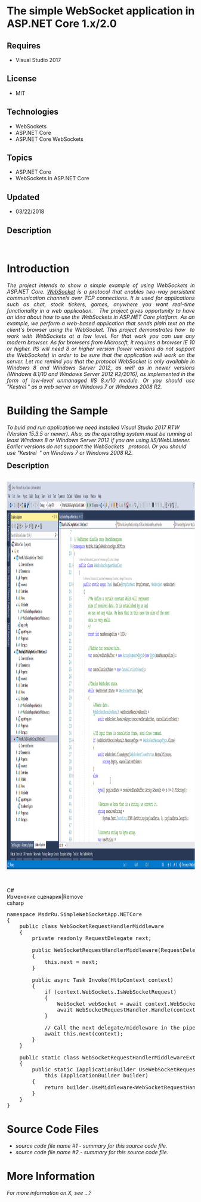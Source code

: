 # The simple WebSocket application in ASP.NET Core 1.x/2.0
## Requires
- Visual Studio 2017
## License
- MIT
## Technologies
- WebSockets
- ASP.NET Core
- ASP.NET Core WebSockets
## Topics
- ASP.NET Core
- WebSockets in ASP.NET Core
## Updated
- 03/22/2018
## Description

<p>&nbsp;</p>
<h1>Introduction</h1>
<p style="text-align:justify"><em>The project intends to show a simple example of using WebSockets in ASP.NET Core.
<a href="https://en.wikipedia.org/wiki/WebSocket">WebSocket</a> is a protocol that enables two-way persistent communication channels over TCP connections. It is used for applications such as chat, stock tickers, games, anywhere you want real-time functionality
 in a web application.<strong>&nbsp;</strong><em>&nbsp;</em> The project gives opportunity to have an idea about how to use the WebSockets in ASP.NET Core&nbsp;platform. As an example, we perform a web-based application that sends plain text on the client's
 browser using the WebSocket. This project demonstrates how &nbsp;to work with WebSockets at a low level. For that work you can use any modern browser. As for browsers from Microsoft, it requires a browser IE 10 or higher. IIS will need 8 or higher version
 (lower versions do not support the WebSockets) in order to be sure that the application will work on the server. Let me remind you that the protocol WebSocket is only available in Windows 8 and Windows Server 2012, as well as in newer versions (Windows 8.1/10
 and Windows Server 2012 R2/2016), as implemented in the form of low-level unmanaged IIS 8.x/10 module.&nbsp;<em>Or you should use &quot;Kestrel<strong>&nbsp;</strong>&quot; as a web server&nbsp;on Windows 7 or Windows 2008 R2.</em><strong>&nbsp;</strong><em>&nbsp;</em></em></p>
<h1><span>Building the Sample</span></h1>
<p><em><span id="result_box" lang="en"><span class="hps"><em>To buid and</em></span><em>
</em><span class="hps"><em>run application we</em></span><em> </em><span class="hps"><em>need</em></span><em>
</em><span class="hps"><em>installed</em></span><em> </em><span class="hps"><em>Visual Studio</em></span><em>
</em><span class="hps"><em>2017 RTW (Version 15.3.5 or newer)</em></span><span class="hps"><em>.</em></span><em>
</em><span class="hps"><em>Also</em></span><em>, </em><span class="hps"><em>as the operating system</em></span><em>
</em><span class="hps"><em>must be</em></span><em> </em><span class="hps"><em>running</em></span><em>
</em><span class="hps"><em>at least Windows</em></span><em> </em><span class="hps"><em>8 or</em></span><em>
</em><span class="hps"><em>Windows Server 2012 if you are using IIS/WebListener.</em></span><em>
</em><span class="hps"><em>Earlier</em></span><em> </em><span class="hps"><em>versions do not support</em></span><em>
</em><span class="hps"><em>the <span class="hps"><em>Web</em></span><em>S</em><span class="hps"><em>ockets</em></span><strong>&nbsp;</strong><em>&nbsp;</em>&nbsp;protocol</em></span><span class="hps"><em>. Or you should use &quot;Kestrel<strong>&nbsp;</strong><em>&nbsp;</em>&quot;&nbsp;on
 Windows 7 or Windows 2008 R2.</em></span></span></em></p>
<p><span style="font-size:20px; font-weight:bold">Description</span></p>
<p><em>&nbsp;<img id="180994" src="180994-2017-10-17_20-06-07.png" alt="" width="1574" height="1039"></em></p>
<p>&nbsp;</p>
<div class="scriptcode">
<div class="pluginEditHolder" pluginCommand="mceScriptCode">
<div class="title"><span>C#</span></div>
<div class="pluginLinkHolder"><span class="pluginEditHolderLink">Из&#1084;енение сценария</span>|<span class="pluginRemoveHolderLink">Remove</span></div>
<span class="hidden">csharp</span>

<div class="preview">
<pre class="csharp"><span class="cs__keyword">namespace</span>&nbsp;MsdrRu.SimpleWebSocketApp.NETCore&nbsp;
{&nbsp;
&nbsp;&nbsp;&nbsp;&nbsp;<span class="cs__keyword">public</span>&nbsp;<span class="cs__keyword">class</span>&nbsp;WebSocketRequestHandlerMiddleware&nbsp;
&nbsp;&nbsp;&nbsp;&nbsp;{&nbsp;
&nbsp;&nbsp;&nbsp;&nbsp;&nbsp;&nbsp;&nbsp;&nbsp;<span class="cs__keyword">private</span>&nbsp;<span class="cs__keyword">readonly</span>&nbsp;RequestDelegate&nbsp;next;&nbsp;
&nbsp;
&nbsp;&nbsp;&nbsp;&nbsp;&nbsp;&nbsp;&nbsp;&nbsp;<span class="cs__keyword">public</span>&nbsp;WebSocketRequestHandlerMiddleware(RequestDelegate&nbsp;next)&nbsp;
&nbsp;&nbsp;&nbsp;&nbsp;&nbsp;&nbsp;&nbsp;&nbsp;{&nbsp;
&nbsp;&nbsp;&nbsp;&nbsp;&nbsp;&nbsp;&nbsp;&nbsp;&nbsp;&nbsp;&nbsp;&nbsp;<span class="cs__keyword">this</span>.next&nbsp;=&nbsp;next;&nbsp;
&nbsp;&nbsp;&nbsp;&nbsp;&nbsp;&nbsp;&nbsp;&nbsp;}&nbsp;
&nbsp;
&nbsp;&nbsp;&nbsp;&nbsp;&nbsp;&nbsp;&nbsp;&nbsp;<span class="cs__keyword">public</span>&nbsp;async&nbsp;Task&nbsp;Invoke(HttpContext&nbsp;context)&nbsp;
&nbsp;&nbsp;&nbsp;&nbsp;&nbsp;&nbsp;&nbsp;&nbsp;{&nbsp;
&nbsp;&nbsp;&nbsp;&nbsp;&nbsp;&nbsp;&nbsp;&nbsp;&nbsp;&nbsp;&nbsp;&nbsp;<span class="cs__keyword">if</span>&nbsp;(context.WebSockets.IsWebSocketRequest)&nbsp;
&nbsp;&nbsp;&nbsp;&nbsp;&nbsp;&nbsp;&nbsp;&nbsp;&nbsp;&nbsp;&nbsp;&nbsp;{&nbsp;
&nbsp;&nbsp;&nbsp;&nbsp;&nbsp;&nbsp;&nbsp;&nbsp;&nbsp;&nbsp;&nbsp;&nbsp;&nbsp;&nbsp;&nbsp;&nbsp;WebSocket&nbsp;webSocket&nbsp;=&nbsp;await&nbsp;context.WebSockets.AcceptWebSocketAsync();&nbsp;
&nbsp;&nbsp;&nbsp;&nbsp;&nbsp;&nbsp;&nbsp;&nbsp;&nbsp;&nbsp;&nbsp;&nbsp;&nbsp;&nbsp;&nbsp;&nbsp;await&nbsp;WebSocketRequestHandler.Handle(context,&nbsp;webSocket);&nbsp;
&nbsp;&nbsp;&nbsp;&nbsp;&nbsp;&nbsp;&nbsp;&nbsp;&nbsp;&nbsp;&nbsp;&nbsp;}&nbsp;
&nbsp;
&nbsp;&nbsp;&nbsp;&nbsp;&nbsp;&nbsp;&nbsp;&nbsp;&nbsp;&nbsp;&nbsp;&nbsp;<span class="cs__com">//&nbsp;Call&nbsp;the&nbsp;next&nbsp;delegate/middleware&nbsp;in&nbsp;the&nbsp;pipeline</span>&nbsp;
&nbsp;&nbsp;&nbsp;&nbsp;&nbsp;&nbsp;&nbsp;&nbsp;&nbsp;&nbsp;&nbsp;&nbsp;await&nbsp;<span class="cs__keyword">this</span>.next(context);&nbsp;
&nbsp;&nbsp;&nbsp;&nbsp;&nbsp;&nbsp;&nbsp;&nbsp;}&nbsp;
&nbsp;&nbsp;&nbsp;&nbsp;}&nbsp;
&nbsp;
&nbsp;&nbsp;&nbsp;&nbsp;<span class="cs__keyword">public</span>&nbsp;<span class="cs__keyword">static</span>&nbsp;<span class="cs__keyword">class</span>&nbsp;WebSocketRequestHandlerMiddlewareExtensions&nbsp;
&nbsp;&nbsp;&nbsp;&nbsp;{&nbsp;
&nbsp;&nbsp;&nbsp;&nbsp;&nbsp;&nbsp;&nbsp;&nbsp;<span class="cs__keyword">public</span>&nbsp;<span class="cs__keyword">static</span>&nbsp;IApplicationBuilder&nbsp;UseWebSocketRequestHandlerMiddleware(&nbsp;
&nbsp;&nbsp;&nbsp;&nbsp;&nbsp;&nbsp;&nbsp;&nbsp;&nbsp;&nbsp;&nbsp;&nbsp;<span class="cs__keyword">this</span>&nbsp;IApplicationBuilder&nbsp;builder)&nbsp;
&nbsp;&nbsp;&nbsp;&nbsp;&nbsp;&nbsp;&nbsp;&nbsp;{&nbsp;
&nbsp;&nbsp;&nbsp;&nbsp;&nbsp;&nbsp;&nbsp;&nbsp;&nbsp;&nbsp;&nbsp;&nbsp;<span class="cs__keyword">return</span>&nbsp;builder.UseMiddleware&lt;WebSocketRequestHandlerMiddleware&gt;();&nbsp;
&nbsp;&nbsp;&nbsp;&nbsp;&nbsp;&nbsp;&nbsp;&nbsp;}&nbsp;
&nbsp;&nbsp;&nbsp;&nbsp;}&nbsp;
}</pre>
</div>
</div>
</div>
<h1><span>Source Code Files</span></h1>
<ul>
<li><em>source code file name #1 - summary for this source code file.</em> </li><li><em><em>source code file name #2 - summary for this source code file.</em></em>
</li></ul>
<h1>More Information</h1>
<p><em>For more information on X, see ...?</em></p>

